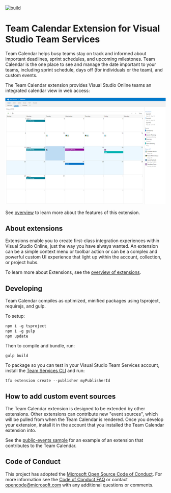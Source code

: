 ![build](https://mseng.visualstudio.com/DefaultCollection/_apis/public/build/definitions/b924d696-3eae-4116-8443-9a18392d8544/2715/badge?branchName=master)

# Team Calendar Extension for Visual Studio Team Services

Team Calendar helps busy teams stay on track and informed about important deadlines, sprint schedules, and upcoming milestones. Team Calendar is the one place to see and manage the date important to your teams, including sprint schedule, days off (for individuals or the team), and custom events.

The Team Calendar extension provides Visual Studio Online teams an integrated calendar view in web access:

![screenshot](images/calendar-screen-shot.png)

See [overview](overview.md) to learn more about the features of this extension.

## About extensions

Extensions enable you to create first-class integration experiences within Visual Studio Online, just the way you have always wanted. An extension can be a simple context menu or toolbar action or can be a complex and powerful custom UI experience that light up within the account, collection, or project hubs. 

To learn more about Extensions, see the [overview of extensions](https://www.visualstudio.com/en-us/integrate/extensions/overview).

## Developing
 
Team Calendar compiles as optimized, minified packages using tsproject, requirejs, and gulp.

To setup:

```
npm i -g tsproject
npm i -g gulp
npm update
```

Then to compile and bundle, run:

```
gulp build
```

To package so you can test in your Visual Studio Team Services account, install the [Team Services CLI](https://github.com/Microsoft/tfs-cli) and run:

```
tfx extension create --publisher myPublisherId
```

## How to add custom event sources

The Team Calendar extension is designed to be extended by other extensions. Other extensions can contribute new "event sources", which will be pulled from when the Team Calendar is rendered. Once you develop your extension, install it in the account that you installed the Team Calendar extension into.

See the [public-events sample](https://github.com/Microsoft/vsts-extension-samples/tree/master/calendar-public-events) for an example of an extension that contributes to the Team Calendar.

## Code of Conduct

This project has adopted the [Microsoft Open Source Code of Conduct](https://opensource.microsoft.com/codeofconduct/). For more information see the [Code of Conduct FAQ](https://opensource.microsoft.com/codeofconduct/faq/) or contact [opencode@microsoft.com](mailto:opencode@microsoft.com) with any additional questions or comments.
